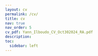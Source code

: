 ```yaml
---
layout: cv
permalink: /cv/
title: cv
nav: true
nav_order: 5
cv_pdf: Yann_Ilboudo_CV_Oct302024_RA.pdf
description: 
toc:
  sidebar: left
---
```

